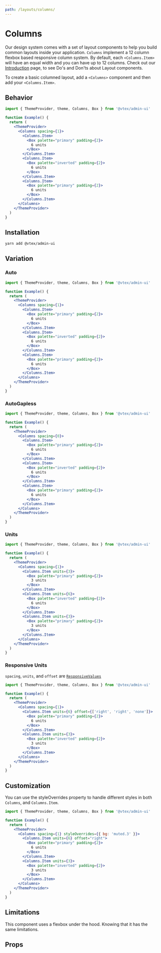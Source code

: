 ```yaml
---
path: /layouts/columns/
---
```


# Columns

Our design system comes with a set of layout components to help you build common layouts inside your application. `Columns` implement a 12 column flexbox based responsive column system. By default, each `<Columns.Item>` will have an equal width and you can have up to 12 columns. Check out our [Introduction](/layouts/introduction) page, to see Do's and Don'ts about Layout components.

To create a basic columned layout, add a `<Columns>` component and then add your `<Columns.Item>`.

## Behavior

```jsx
import { ThemeProvider, theme, Columns, Box } from '@vtex/admin-ui'

function Example() {
  return (
    <ThemeProvider>
      <Columns spacing={1}>
        <Columns.Item>
          <Box palette="primary" padding={2}>
            6 units
          </Box>
        </Columns.Item>
        <Columns.Item>
          <Box palette="inverted" padding={2}>
            6 units
          </Box>
        </Columns.Item>
        <Columns.Item>
          <Box palette="primary" padding={2}>
            6 units
          </Box>
        </Columns.Item>
      </Columns>
    </ThemeProvider>
  )
}
```

## Installation

```sh static
yarn add @vtex/admin-ui
```

## Variation

### Auto

```jsx
import { ThemeProvider, theme, Columns, Box } from '@vtex/admin-ui'

function Example() {
  return (
    <ThemeProvider>
      <Columns spacing={1}>
        <Columns.Item>
          <Box palette="primary" padding={2}>
            6 units
          </Box>
        </Columns.Item>
        <Columns.Item>
          <Box palette="inverted" padding={2}>
            6 units
          </Box>
        </Columns.Item>
        <Columns.Item>
          <Box palette="primary" padding={2}>
            6 units
          </Box>
        </Columns.Item>
      </Columns>
    </ThemeProvider>
  )
}
```

### AutoGapless

```jsx
import { ThemeProvider, theme, Columns, Box } from '@vtex/admin-ui'

function Example() {
  return (
    <ThemeProvider>
      <Columns spacing={0}>
        <Columns.Item>
          <Box palette="primary" padding={2}>
            6 units
          </Box>
        </Columns.Item>
        <Columns.Item>
          <Box palette="inverted" padding={2}>
            6 units
          </Box>
        </Columns.Item>
        <Columns.Item>
          <Box palette="primary" padding={2}>
            6 units
          </Box>
        </Columns.Item>
      </Columns>
    </ThemeProvider>
  )
}
```

### Units

```jsx
import { ThemeProvider, theme, Columns, Box } from '@vtex/admin-ui'

function Example() {
  return (
    <ThemeProvider>
      <Columns spacing={1}>
        <Columns.Item units={3}>
          <Box palette="primary" padding={2}>
            3 units
          </Box>
        </Columns.Item>
        <Columns.Item units={6}>
          <Box palette="inverted" padding={2}>
            6 units
          </Box>
        </Columns.Item>
        <Columns.Item units={3}>
          <Box palette="primary" padding={2}>
            3 units
          </Box>
        </Columns.Item>
      </Columns>
    </ThemeProvider>
  )
}
```

### Responsive Units

`spacing`, `units`, and `offset` are [`ResponsiveValues`](/docs/guide/responsive-design/#responsive-values)

```jsx
import { ThemeProvider, theme, Columns, Box } from '@vtex/admin-ui'

function Example() {
  return (
    <ThemeProvider>
      <Columns spacing={1}>
        <Columns.Item units={6} offset={['right', 'right', 'none']}>
          <Box palette="primary" padding={2}>
            6 units
          </Box>
        </Columns.Item>
        <Columns.Item units={3}>
          <Box palette="inverted" padding={2}>
            3 units
          </Box>
        </Columns.Item>
      </Columns>
    </ThemeProvider>
  )
}
```

## Customization

You can use the styleOverrides property to handle different styles in both `Columns`, and `Columns.Item`.

```jsx
import { ThemeProvider, theme, Columns, Box } from '@vtex/admin-ui'

function Example() {
  return (
    <ThemeProvider>
      <Columns spacing={1} styleOverrides={{ bg: 'muted.3' }}>
        <Columns.Item units={6} offset="right">
          <Box palette="primary" padding={2}>
            6 units
          </Box>
        </Columns.Item>
        <Columns.Item units={3}>
          <Box palette="inverted" padding={2}>
            3 units
          </Box>
        </Columns.Item>
      </Columns>
    </ThemeProvider>
  )
}
```

## Limitations

This component uses a flexbox under the hood. Knowing that it has the same limitations.

## Props

<propdetails heading="Columns" component="Columns">
</propdetails>

<propdetails heading="Columns.Item" component="ColumnsItem">
</propdetails>
